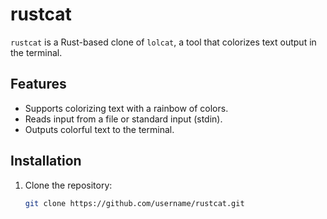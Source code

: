 # rustcat

`rustcat` is a Rust-based clone of `lolcat`, a tool that colorizes text output
in the terminal.

## Features
- Supports colorizing text with a rainbow of colors.
- Reads input from a file or standard input (stdin).
- Outputs colorful text to the terminal.

## Installation
1. Clone the repository:
   ```bash
   git clone https://github.com/username/rustcat.git

